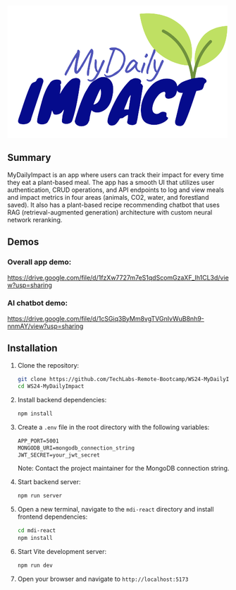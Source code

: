![logo](mdi-react/src/images/MDI_logo.png "MyDailyImpact")

## Summary

MyDailyImpact is an app where users can track their impact for every time they eat a plant-based meal. The app has a smooth UI that utilizes user authentication, CRUD operations, and API endpoints to log and view meals and impact metrics in four areas (animals, CO2, water, and forestland saved). It also has a plant-based recipe recommending chatbot that uses RAG (retrieval-augmented generation) architecture with custom neural network reranking.

## Demos

### Overall app demo: 

https://drive.google.com/file/d/1fzXw7727m7eS1qdScomGzaXF_Ih1CL3d/view?usp=sharing

### AI chatbot demo: 

https://drive.google.com/file/d/1cSGiq3ByMm8vgTVGnIvWuB8nh9-nnmAY/view?usp=sharing

## Installation

1. Clone the repository:
   ```bash
   git clone https://github.com/TechLabs-Remote-Bootcamp/WS24-MyDailyImpact
   cd WS24-MyDailyImpact
   ```

2. Install backend dependencies:
   ```bash
   npm install
   ```

3. Create a `.env` file in the root directory with the following variables:
   ```
   APP_PORT=5001
   MONGODB_URI=mongodb_connection_string
   JWT_SECRET=your_jwt_secret
   ```
   Note: Contact the project maintainer for the MongoDB connection string.

4. Start backend server:
   ```bash
   npm run server
   ```

5. Open a  new terminal, navigate to the `mdi-react` directory and install frontend dependencies:
    ```bash
    cd mdi-react
    npm install
    ````

6. Start Vite development server:
   ```bash
   npm run dev
   ```

7. Open your browser and navigate to `http://localhost:5173`
